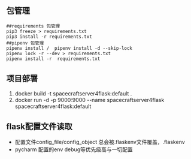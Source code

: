 ## 包管理
```
##requirements 包管理
pip3 freeze > requirements.txt
pip3 install -r requirements.txt
##pipenv 包管理
pipenv install /  pipenv install -d --skip-lock
pipenv lock -r --dev > requirements.txt
pipenv install -r  requirements.txt
```

## 项目部署
1. docker build -t spacecraftserver4flask:default .
2. docker run -d -p 9000:9000 --name spacecraftserver4flask spacecraftserver4flask:default


## flask配置文件读取
- 配置文件config_file/config_object 总会被.flaskenv文件覆盖，.flaskenv
- pycharm 配置的env debug等优先级高与一切配置


